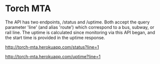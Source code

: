 # Torch MTA 
The API has two endpoints, /status and /uptime. Both accept the query parameter 'line' (and alias 'route') which correspond to a bus, subway, or rail line. The uptime is calculated since monitoring via this API began, and the start time is provided in the uptime response.

http://torch-mta.herokuapp.com/status?line=1

http://torch-mta.herokuapp.com/uptime?line=1